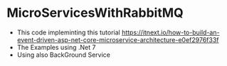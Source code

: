﻿# MicroServicesWithRabbitMQ
* This code impleminting this tutorial 
https://itnext.io/how-to-build-an-event-driven-asp-net-core-microservice-architecture-e0ef2976f33f
* The Examples using .Net 7 
* Using also BackGround Service
